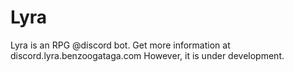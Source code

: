 # Lyra
Lyra is an RPG @discord bot. Get more information at discord.lyra.benzoogataga.com
However, it is under development.
